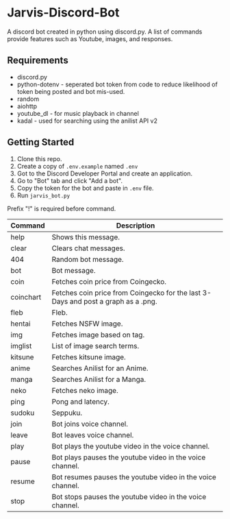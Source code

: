 # Jarvis-Discord-Bot
A discord bot created in python using discord.py. A list of commands provide features such as Youtube, images, and responses.

## Requirements
- discord.py
- python-dotenv - seperated bot token from code to reduce likelihood of token being posted and bot mis-used. 
- random
- aiohttp
- youtube_dl - for music playback in channel
- kadal - used for searching using the anilist API v2

## Getting Started
1. Clone this repo.
2. Create a copy of `.env.example` named `.env`
3. Got to the Discord Developer Portal and create an application.
4. Go to "Bot" tab and click "Add a bot".
5. Copy the token for the bot and paste in `.env` file.
6. Run `jarvis_bot.py`

Prefix "!" is required before command.

| Command | Description |
| --- | --- |
| help | Shows this message. |
| clear | Clears chat messages. |
| 404 | Random bot message. |
| bot | Bot message. |
| coin | Fetches coin price from Coingecko. |
| coinchart | Fetches coin price from Coingecko for the last 3-Days and post a graph as a .png. |
| fleb | Fleb. |
| hentai | Fetches NSFW image. |
| img | Fetches image based on tag. |
| imglist | List of image search terms. |
| kitsune | Fetches kitsune image. |
| anime | Searches Anilist for an Anime. |
| manga | Searches Anilist for a Manga. |
| neko | Fetches neko image. |
| ping | Pong and latency.|
| sudoku | Seppuku. |
| join | Bot joins voice channel. |
| leave | Bot leaves voice channel. |
| play | Bot plays the youtube video in the voice channel. |
| pause | Bot plays pauses the youtube video in the voice channel. |
| resume | Bot resumes pauses the youtube video in the voice channel. |
| stop | Bot stops pauses the youtube video in the voice channel. |
